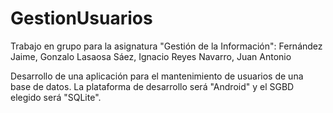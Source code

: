 GestionUsuarios
===============

Trabajo en grupo para la asignatura "Gestión de la Información":
  Fernández Jaime, Gonzalo
  Lasaosa Sáez, Ignacio
  Reyes Navarro, Juan Antonio
  
Desarrollo de una aplicación para el mantenimiento de usuarios de una base de datos.
La plataforma de desarrollo será "Android" y el SGBD elegido será "SQLite".

